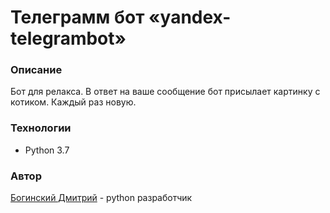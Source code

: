 # Телеграмм бот «yandex-telegrambot»

### Описание
Бот для релакса. В ответ на ваше сообщение бот присылает картинку с котиком. Каждый раз новую.

### Технологии
* Python 3.7

### **Автор**
[Богинский Дмитрий](https://github.com/boginskiy) - python разработчик
